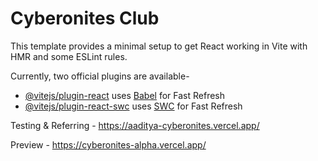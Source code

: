 # Cyberonites Club

This template provides a minimal setup to get React working in Vite with HMR and some ESLint rules.

Currently, two official plugins are available-

- [@vitejs/plugin-react](https://github.com/vitejs/vite-plugin-react/blob/main/packages/plugin-react/README.md) uses [Babel](https://babeljs.io/) for Fast Refresh
- [@vitejs/plugin-react-swc](https://github.com/vitejs/vite-plugin-react-swc) uses [SWC](https://swc.rs/) for Fast Refresh

Testing & Referring - https://aaditya-cyberonites.vercel.app/

Preview - https://cyberonites-alpha.vercel.app/
